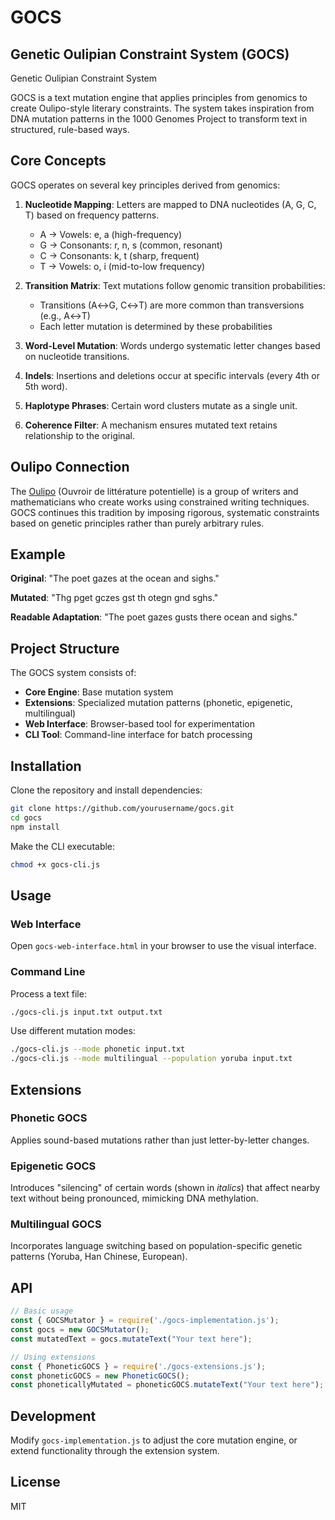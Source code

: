 # GOCS
## Genetic Oulipian Constraint System (GOCS)
Genetic Oulipian Constraint System

GOCS is a text mutation engine that applies principles from genomics to create Oulipo-style literary constraints. The system takes inspiration from DNA mutation patterns in the 1000 Genomes Project to transform text in structured, rule-based ways.

## Core Concepts

GOCS operates on several key principles derived from genomics:

1. **Nucleotide Mapping**: Letters are mapped to DNA nucleotides (A, G, C, T) based on frequency patterns.
   - A → Vowels: e, a (high-frequency)
   - G → Consonants: r, n, s (common, resonant)
   - C → Consonants: k, t (sharp, frequent)
   - T → Vowels: o, i (mid-to-low frequency)

2. **Transition Matrix**: Text mutations follow genomic transition probabilities:
   - Transitions (A↔G, C↔T) are more common than transversions (e.g., A↔T)
   - Each letter mutation is determined by these probabilities

3. **Word-Level Mutation**: Words undergo systematic letter changes based on nucleotide transitions.

4. **Indels**: Insertions and deletions occur at specific intervals (every 4th or 5th word).

5. **Haplotype Phrases**: Certain word clusters mutate as a single unit.

6. **Coherence Filter**: A mechanism ensures mutated text retains relationship to the original.

## Oulipo Connection

The [Oulipo](https://en.wikipedia.org/wiki/Oulipo) (Ouvroir de littérature potentielle) is a group of writers and mathematicians who create works using constrained writing techniques. GOCS continues this tradition by imposing rigorous, systematic constraints based on genetic principles rather than purely arbitrary rules.

## Example

**Original**: "The poet gazes at the ocean and sighs."

**Mutated**: "Thg pget gczes gst th otegn gnd sghs."

**Readable Adaptation**: "The poet gazes gusts there ocean and sighs."

## Project Structure

The GOCS system consists of:

- **Core Engine**: Base mutation system
- **Extensions**: Specialized mutation patterns (phonetic, epigenetic, multilingual)
- **Web Interface**: Browser-based tool for experimentation
- **CLI Tool**: Command-line interface for batch processing

## Installation

Clone the repository and install dependencies:

```bash
git clone https://github.com/yourusername/gocs.git
cd gocs
npm install
```

Make the CLI executable:

```bash
chmod +x gocs-cli.js
```

## Usage

### Web Interface

Open `gocs-web-interface.html` in your browser to use the visual interface.

### Command Line

Process a text file:

```bash
./gocs-cli.js input.txt output.txt
```

Use different mutation modes:

```bash
./gocs-cli.js --mode phonetic input.txt
./gocs-cli.js --mode multilingual --population yoruba input.txt
```

## Extensions

### Phonetic GOCS

Applies sound-based mutations rather than just letter-by-letter changes.

### Epigenetic GOCS

Introduces "silencing" of certain words (shown in *italics*) that affect nearby text without being pronounced, mimicking DNA methylation.

### Multilingual GOCS

Incorporates language switching based on population-specific genetic patterns (Yoruba, Han Chinese, European).

## API

```javascript
// Basic usage
const { GOCSMutator } = require('./gocs-implementation.js');
const gocs = new GOCSMutator();
const mutatedText = gocs.mutateText("Your text here");

// Using extensions
const { PhoneticGOCS } = require('./gocs-extensions.js');
const phoneticGOCS = new PhoneticGOCS();
const phoneticallyMutated = phoneticGOCS.mutateText("Your text here");
```

## Development

Modify `gocs-implementation.js` to adjust the core mutation engine, or extend functionality through the extension system.

## License

MIT
